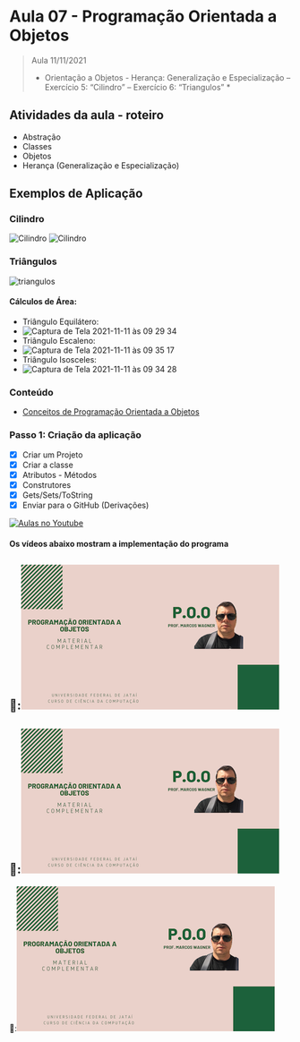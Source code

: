 # Aula 07 - Programação Orientada a Objetos

> Aula 11/11/2021
> 
>  * Orientação a Objetos - Herança: Generalização e Especialização – Exercício 5:  “Cilindro” – Exercício 6: “Triangulos” *

## Atividades da aula - roteiro
- Abstração
- Classes
- Objetos
- Herança (Generalização e Especialização)

## Exemplos de Aplicação 
### Cilindro
![Cilindro](https://user-images.githubusercontent.com/81576640/138143190-45abc6bc-80b6-4323-8779-efd8b4d97097.png)
![Cilindro](https://user-images.githubusercontent.com/81576640/138143194-8bbfb418-82dc-4fe7-8ab2-c81ab5044569.png)


### Triângulos
![triangulos](https://user-images.githubusercontent.com/81576640/138143479-576449ac-ff90-4f90-ad7d-09baf22996c1.jpg)

#### Cálculos de Área:
- Triângulo Equilátero:
- ![Captura de Tela 2021-11-11 às 09 29 34](https://user-images.githubusercontent.com/81576640/141298385-5b9046e2-1ee0-4241-a404-02d17ba3c437.png)
- Triângulo Escaleno:
- ![Captura de Tela 2021-11-11 às 09 35 17](https://user-images.githubusercontent.com/81576640/141299049-ddbbbc65-f493-4d71-a0c2-531639d02388.png)
- Triângulo Isosceles:
- ![Captura de Tela 2021-11-11 às 09 34 28](https://user-images.githubusercontent.com/81576640/141299053-7e2184d1-adbe-4c06-854b-5f647e5c9923.png)




### Conteúdo
- [Conceitos de Programação Orientada a Objetos](Conteudo_POO.pdf)


### Passo 1: Criação da aplicação
- [x]  Criar um Projeto
- [x]  Criar a classe 
- [x]  Atributos - Métodos
- [x]  Construtores
- [x]  Gets/Sets/ToString
- [x]  Enviar para o GitHub (Derivações) 

[![Aulas no Youtube](https://github.com/marcoswagner-commits/gestao_obras_aula_daw/blob/cb3e2ea9547f9ddc831277f07919c3e78451eb92/yt-icon.png)](https://www.youtube.com/channel/UCfO-aJxKLqau0TnL0AfNAvA)

####  Os vídeos abaixo mostram a implementação do programa

🥇:[![material complementar aula07](Capa_Videos_POO.png)](https://youtu.be/gt8RR3Q1m_M)
-
🥈:[![material complementar aula06](Capa_Videos_POO.png)](https://youtu.be/J-AIVKFC560)
-
🥉:[![material complementar aula06](Capa_Videos_POO.png)](https://youtu.be/bJkSzYqCbtI)

